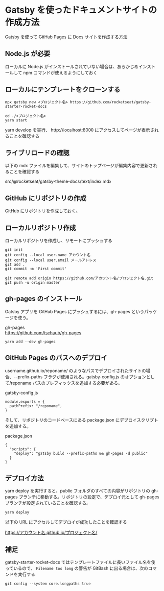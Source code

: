 # Gatsby を使ったドキュメントサイトの作成方法

Gatsby を使って GitHub Pages に Docs サイトを作成する方法

## Node.js が必要

ローカルに Node.js がインストールされていない場合は、あらかじめインストールして npm コマンドが使えるようにしておく

## ローカルにテンプレートをクローンする

``` 
npx gatsby new <プロジェクト名> https://github.com/rocketseat/gatsby-starter-rocket-docs
```

```
cd ./<プロジェクト名>
yarn start
```

yarn develop を実行、 http://localhost:8000 にアクセスしてページが表示されることを確認する

## ライブリロードの確認

以下の mdx ファイルを編集して、サイトのトップページが編集内容で更新されることを確認する

src/@rocketseat/gatsby-theme-docs/text/index.mdx

## GitHub にリポジトリの作成

GitHub にリポジトリを作成しておく。

## ローカルリポジトリ作成

ローカルリポジトリを作成し、リモートにプッシュする

```
git init 
git config --local user.name アカウント名
git config --local user.email メールアドレス
git add .
git commit -m 'First commit'

git remote add origin https://github.com/アカウント名/プロジェクト名.git
git push -u origin master
```

## gh-pages のインストール

Gatsby アプリを GitHub Pages にプッシュするには、gh-pages というパッケージを使う。

gh-pages  
https://github.com/tschaub/gh-pages

```
yarn add --dev gh-pages
```

## GitHub Pages のパスへのデプロイ

username.github.io/reponame/ のようなパスでデプロイされたサイトの場合、--prefix-paths フラグが使用される。gatsby-config.js のオプションとして/reponame パスのプレフィックスを追加する必要がある。

gatsby-config.js
``` 
module.exports = {
  pathPrefix: "/reponame",
}
```

そして、リポジトリのコードベースにある package.json にデプロイスクリプトを追加する。

package.json
```
{
  "scripts": {
    "deploy": "gatsby build --prefix-paths && gh-pages -d public"
  }
}
```

## デプロイ方法

yarn deploy を実行すると、public フォルダのすべての内容がリポジトリの gh-pages ブランチに移動する。リポジトリの設定で、デプロイ元として gh-pages ブランチが設定されていることを確認する。

```
yarn deploy
```

以下の URL にアクセルしてデプロイが成功したことを確認する

https://アカウント名.github.io/プロジェクト名/

## 補足

gatsby-starter-rocket-docs ではテンプレートファイルに長いファイル名を使っているので、
`Filename too long` の警告が GitBash に出る場合は、次のコマンドを実行する

```
git config --system core.longpaths true
```
